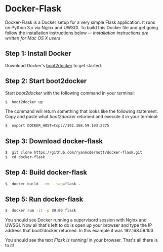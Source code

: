 # Docker-Flask

Docker-Flask is a Docker setup for a very simple Flask application. It runs on Python 3.x via Nginx and UWSGI. To build this Docker file and get going follow the installation instructions below -- *installation instructions are written for Mac OS X users*

## Step 1: Install Docker

Download Docker's [boot2docker](https://github.com/boot2docker/osx-installer/releases) to get started.

## Step 2: Start boot2docker

Start *boot2docker* with the following command in your terminal:

```bash
$  boot2docker up
```
The command will return something that looks like the following statement. Copy and paste what *boot2docker* returned and execute it in your terminal:

```bash
$  export DOCKER_HOST=tcp://192.168.59.103:2375
```

## Step 3: Download docker-flask

```bash
$  git clone https://github.com/ryanmcdermott/docker-flask.git
$  cd docker-flask
```

## Step 4: Build docker-flask

```bash
$  docker build --rm --tag=flask .
```

## Step 5: Run docker-flask

```bash
$  docker run -it -p 80:80 flask
```

You should see Docker running a supervisord session with Nginx and UWSGI. Now all that's left to do is open up your browser and type the IP address that boot2docker returned. In this example it was 192.168.59.103.

You should see the text *Flask is running!* in your browser. That's all there is to it!
